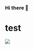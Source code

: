 ### Hi there 👋
<!DOCTYPE html>
<html>
<head>
	<meta charset="utf-8">
</head>
<body>
	<h1>test</h1>
	<img src=`javascript:alert("RSnake says, 'XSS'")`>
</body>
</html>
